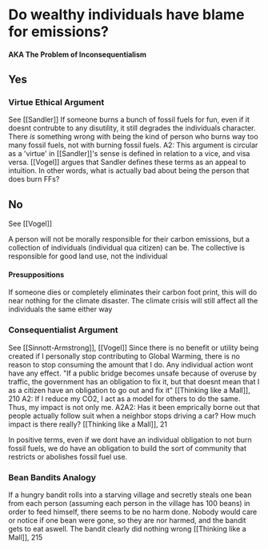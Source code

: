 # Do wealthy individuals have blame for emissions?
#### AKA The Problem of Inconsequentialism

## Yes

### Virtue Ethical Argument
See [[Sandler]]
If someone burns a bunch of fossil fuels for fun, even if it doesnt contrubte to any disutility, it still degrades the individuals character. There *is* something wrong with being the kind of person who burns way too many fossil fuels, not with burning fossil fuels.
	A2: This argument is circular as a 'virtue' in [[Sandler]]'s sense is defined in relation to a vice, and visa versa. [[Vogel]] argues that Sandler defines these terms as an appeal to intuition. In other words, what is actually bad about being the person that does burn FFs? 

## No
See [[Vogel]]

A person will not be morally responsible for their carbon emissions, but a collection of individuals (individual qua citizen) can be. The collective is responsible for good land use, not the individual

#### Presuppositions
If someone dies or completely eliminates their carbon foot print, this will do near nothing for the climate disaster. The climate crisis will still affect all the individuals the same either way

### Consequentialist Argument
See [[Sinnott-Armstrong]], [[Vogel]]
Since there is no benefit or utility being created if I personally stop contributing to Global Warming, there is no reason to stop consuming the amount that I do. Any individual action wont have any effect. 
	"If a public bridge becomes unsafe because of overuse by traffic, the government has an obligation to fix it, but that doesnt mean that I as a citizen have an obligation  to go out and fix it" [[Thinking like a Mall]], 210
	A2: If I reduce my CO2, I act as a model for others to do the same. Thus, my impact is not only me.
		A2A2: Has it been emprically borne out that people actually follow suit when a neighbor stops driving a car? How much impact is there really? [[Thinking like a Mall]], 21

In positive terms, even if we dont have an individual obligation to not burn fossil fuels, we do have an obligation to build the sort of community that restricts or abolishes fossil fuel use. 

### Bean Bandits Analogy
If a  hungry bandit rolls into a starving village and secretly steals one bean from each person (assuming each person in the village has 100 beans) in order to feed himself, there seems to be no harm done. Nobody would care or notice if one bean were gone, so they are nor harmed, and the bandit gets to eat aswell. The bandit clearly did nothing wrong [[Thinking like a Mall]], 215

